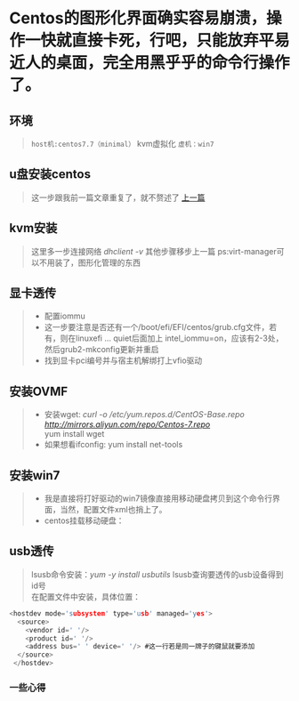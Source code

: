 # Centos的图形化界面确实容易崩溃，操作一快就直接卡死，行吧，只能放弃平易近人的桌面，完全用黑乎乎的命令行操作了。

## 环境
> `host机:centos7.7（minimal）` kvm虚拟化 `虚机：win7`  

## u盘安装centos
> 这一步跟我前一篇文章重复了，就不赘述了 [上一篇](https://github.com/Ricechips/centos7-kvm-win10/blob/master/README.md)

## kvm安装
> 这里多一步连接网络 *dhclient -v*
> 其他步骤移步上一篇
> ps:virt-manager可以不用装了，图形化管理的东西

## 显卡透传
> - 配置iommu 
> - 这一步要注意是否还有一个/boot/efi/EFI/centos/grub.cfg文件，若有，则在linuxefi  ... quiet后面加上 intel_iommu=on，应该有2-3处，然后grub2-mkconfig更新并重启
> - 找到显卡pci编号并与宿主机解绑打上vfio驱动

## 安装OVMF
> - 安装wget: *curl -o /etc/yum.repos.d/CentOS-Base.repo http://mirrors.aliyun.com/repo/Centos-7.repo*  
> yum install wget
> - 如果想看ifconfig: yum install net-tools

## 安装win7
> - 我是直接将打好驱动的win7镜像直接用移动硬盘拷贝到这个命令行界面，当然，配置文件xml也捎上了。
> - centos挂载移动硬盘：

## usb透传
> lsusb命令安装：*yum -y install usbutils*
> lsusb查询要透传的usb设备得到id号  
> 在配置文件中安装，具体位置：
```c
<hostdev mode='subsystem' type='usb' managed='yes'>
  <source>
    <vendor id=' '/>
    <product id=' '/>
    <address bus=' ' device=' '/> #这一行若是同一牌子的键鼠就要添加
  </source>
 </hostdev>
```
### 一些心得

